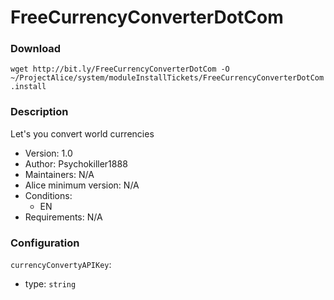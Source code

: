 # FreeCurrencyConverterDotCom

### Download
`wget http://bit.ly/FreeCurrencyConverterDotCom -O ~/ProjectAlice/system/moduleInstallTickets/FreeCurrencyConverterDotCom.install`

### Description
Let's you convert world currencies

- Version: 1.0
- Author: Psychokiller1888
- Maintainers: N/A
- Alice minimum version: N/A
- Conditions:
  - EN
- Requirements: N/A


### Configuration

`currencyConvertyAPIKey`:
 - type: `string`